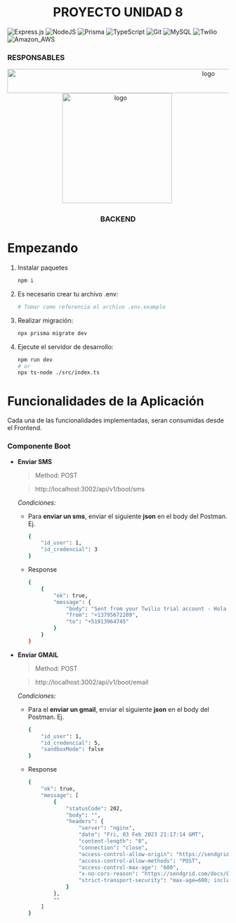 # <div align="center"> PROYECTO UNIDAD 8 </div>

![Express.js](https://img.shields.io/badge/express.js-%23404d59.svg?style=for-the-badge&logo=express&logoColor=%2361DAFB) ![NodeJS](https://img.shields.io/badge/Node.js-43853D?style=for-the-badge&logo=node.js&logoColor=white) ![Prisma](https://img.shields.io/badge/Prisma-3982CE?style=for-the-badge&logo=Prisma&logoColor=white) ![TypeScript](https://img.shields.io/badge/TypeScript-007ACC?style=for-the-badge&logo=typescript&logoColor=white) ![Git](https://img.shields.io/badge/GIT-E44C30?style=for-the-badge&logo=git&logoColor=white) ![MySQL](https://img.shields.io/badge/MySQL-005C84?style=for-the-badge&logo=mysql&logoColor=white) ![Twilio](https://img.shields.io/badge/Twilio-F22F46?style=for-the-badge&logo=Twilio&logoColor=white) ![Amazon_AWS](https://img.shields.io/badge/Amazon_AWS-232F3E?style=for-the-badge&logo=amazon-aws&logoColor=white)

### <strong> RESPONSABLES </strong>

<div>
  <div align="center">
    <img src="https://img001.prntscr.com/file/img001/M9hT73eQRo-wx03h2K3sEA.png" title="logo" alt="logo" width="900" height="55" />
  </div>
</div>

<div align="center">
  <img src="https://media2.giphy.com/media/uurtMtTKqkJda4dk8Y/200w.webp?cid=ecf05e47ipyhr4vjtllb1xiqwtxh39uto775myk2rj700nth&rid=200w.webp&ct=g" title="logo" alt="logo" width="250" height="250" />&nbsp;
</div>

### <div align="center">BACKEND</div>

# Empezando

1. Instalar paquetes

   ```bash
   npm i
   ```

2. Es necesario crear tu archivo .env:

   ```bash
   # Tomar como referencia el archivo .env.example
   ```

3. Realizar migración:

   ```bash
   npx prisma migrate dev
   ```

4. Ejecute el servidor de desarrollo:

   ```bash
   npm run dev
   # or
   npx ts-node ./src/index.ts
   ```

# Funcionalidades de la Aplicación

Cada una de las funcionalidades implementadas, seran consumidas desde el Frontend.

### Componente Boot

- **Enviar SMS**

  > Method: POST

  > http://localhost:3002/api/v1/boot/sms

  _Condiciones:_

  - Para **enviar un sms**, enviar el siguiente **json** en el body del Postman. Ej.

    ```bash
    {
        "id_user": 1,
        "id_credencial": 3
    }
    ```

  - Response

    ```bash
    {
        {
            "ok": true,
            "message": {
                "body": "Sent from your Twilio trial account - Hola deyvis tus credenciales para facebook.com es: \n username: danielanvg@gmail.com \n password: password_prueba",
                "from": "+13795672209",
                "to": "+51913964745"
            }
        }
    }
    ```

- **Enviar GMAIL**

  > Method: POST

  > http://localhost:3002/api/v1/boot/email

  _Condiciones:_

  - Para el **enviar un gmail**, enviar el siguiente **json** en el body del Postman. Ej.

    ```bash
    {
        "id_user": 1,
        "id_credencial": 5,
        "sandboxMode": false
    }
    ```

  - Response

    ```bash
    {
        "ok": true,
        "message": [
            {
                "statusCode": 202,
                "body": "",
                "headers": {
                    "server": "nginx",
                    "date": "Fri, 03 Feb 2023 21:17:14 GMT",
                    "content-length": "0",
                    "connection": "close",
                    "access-control-allow-origin": "https://sendgrid.api-docs.io",
                    "access-control-allow-methods": "POST",
                    "access-control-max-age": "600",
                    "x-no-cors-reason": "https://sendgrid.com/docs/Classroom/Basics/API/cors.html",
                    "strict-transport-security": "max-age=600; includeSubDomains"
                }
            },
            ""
        ]
    }
    ```
